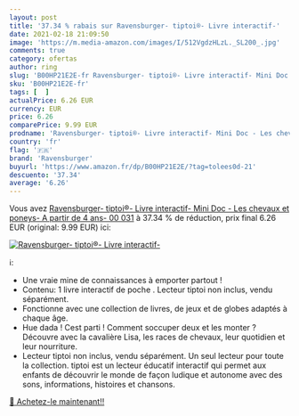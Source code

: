 ```yaml
---
layout: post
title: '37.34 % rabais sur Ravensburger- tiptoi®- Livre interactif-'
date: 2021-02-18 21:09:50
image: 'https://m.media-amazon.com/images/I/512VgdzHLzL._SL200_.jpg'
comments: true
category: ofertas
author: ring
slug: 'B00HP21E2E-fr Ravensburger- tiptoi®- Livre interactif- Mini Doc - Les...'
sku: 'B00HP21E2E-fr'
tags: [  ]
actualPrice: 6.26 EUR
currency: EUR
price: 6.26
comparePrice: 9.99 EUR
prodname: 'Ravensburger- tiptoi®- Livre interactif- Mini Doc - Les chevaux et poneys- A partir de 4 ans- 00 031'
country: 'fr'
flag: '🇫🇷'
brand: 'Ravensburger'
buyurl: 'https://www.amazon.fr/dp/B00HP21E2E/?tag=tolees0d-21'
descuento: '37.34'
average: '6.26'
---
```


Vous avez [Ravensburger- tiptoi®- Livre interactif- Mini Doc - Les chevaux et poneys- A partir de 4 ans- 00 031](https://www.amazon.fr/dp/B00HP21E2E/?tag=tolees0d-21)  à  37.34 % de réduction, prix final  6.26 EUR (original: 9.99 EUR) ici:

[![Ravensburger- tiptoi®- Livre interactif-](https://m.media-amazon.com/images/I/512VgdzHLzL._SL200_.jpg)](https://www.amazon.fr/dp/B00HP21E2E/?tag=tolees0d-21)

ℹ️:

- Une vraie mine de connaissances à emporter partout !
- Contenu: 1 livre interactif de poche . Lecteur tiptoi non inclus, vendu séparément.
- Fonctionne avec une collection de livres, de jeux et de globes adaptés à chaque âge.
- Hue dada ! Cest parti ! Comment soccuper deux et les monter ? Découvre avec la cavalière Lisa, les races de chevaux, leur quotidien et leur nourriture.
- Lecteur tiptoi non inclus, vendu séparément. Un seul lecteur pour toute la collection. tiptoi est un lecteur éducatif interactif qui permet aux enfants de découvrir le monde de façon ludique et autonome avec des sons, informations, histoires et chansons.

[🛒 Achetez-le maintenant!!](https://www.amazon.fr/dp/B00HP21E2E/?tag=tolees0d-21)
